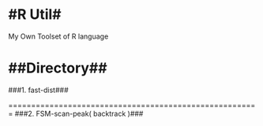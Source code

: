 
#R Util#
==========================================

My Own Toolset of R language

##Directory##
=======================================================
###1. fast-dist###


	

=======================================================
###2. FSM-scan-peak( backtrack )###